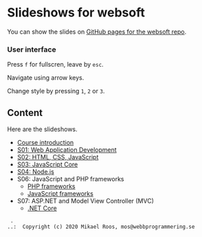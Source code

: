 # Slideshows for websoft

You can show the slides on [GitHub pages for the websoft repo](https://webbprogrammering.github.io/websoft/slides).



### User interface 

Press `f` for fullscren, leave by `esc`.

Navigate using arrow keys.

Change style by pressing `1`, `2` or `3`.



## Content

Here are the slideshows.

* [Course introduction](s00-01-course_introduction)
* [S01: Web Application Development](s01-01-web_application_development)
* [S02: HTML, CSS, JavaScript](s02-01-HTML-CSS-JavaScript)
* [S03: JavaScript Core](s03-01-JavaScript_core)
* [S04: Node.js](s04-01-Nodejs)
* S06: JavaScript and PHP frameworks
    * [PHP frameworks](s06-01-PHP_frameworks)
    * [JavaScript frameworks](s06-02-JavaScript_frameworks)
* S07: ASP.NET and Model View Controller (MVC)
    * [.NET Core](s07-01-dotnet_core)

<!--
* [ASP.NET Core](s08-01-asp_dotnet_core)
-->


```
 .
..:  Copyright (c) 2020 Mikael Roos, mos@webbprogrammering.se
```
